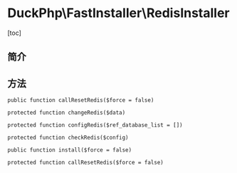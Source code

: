 # DuckPhp\FastInstaller\RedisInstaller

[toc]

## 简介

## 方法
    public function callResetRedis($force = false)

    protected function changeRedis($data)

    protected function configRedis($ref_database_list = [])

    protected function checkRedis($config)

    public function install($force = false)

    protected function callResetRedis($force = false)

